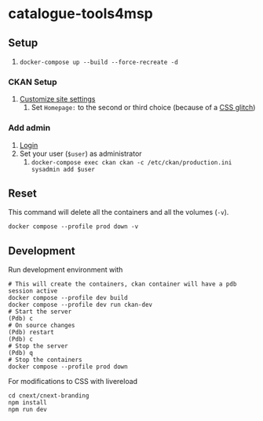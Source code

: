 # catalogue-tools4msp

## Setup

1. `docker-compose up --build --force-recreate -d`

### CKAN Setup

1. [Customize site settings](http://localhost:5000/ckan-admin/config)
   1. Set `Homepage:` to the second or third choice (because of a [CSS glitch](https://github.com/ckan/ckan/issues/6542))

### Add admin

1. [Login](http://localhost:5000/user/login)
2. Set your user (`$user`) as administrator
   1. `docker-compose exec ckan ckan -c /etc/ckan/production.ini sysadmin add $user`

## Reset

This command will delete all the containers and all the volumes (`-v`).

``` 
docker compose --profile prod down -v
```

## Development

Run development environment with

```
# This will create the containers, ckan container will have a pdb session active
docker compose --profile dev build
docker compose --profile dev run ckan-dev
# Start the server
(Pdb) c
# On source changes
(Pdb) restart
(Pdb) c
# Stop the server
(Pdb) q
# Stop the containers
docker compose --profile prod down
```

For modifications to CSS with livereload
```
cd cnext/cnext-branding
npm install
npm run dev
```